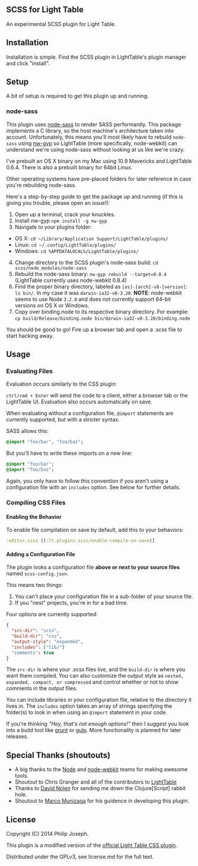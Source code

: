 ## SCSS for Light Table

An experimental SCSS plugin for Light Table.

## Installation

Installation is simple. Find the SCSS plugin in LightTable's plugin manager and click "install".

## Setup

A bit of setup is required to get this plugin up and running.

### node-sass

This plugin uses [node-sass](https://github.com/andrew/node-sass) to render SASS performantly. This package implements a C library, so the host machine's architecture taken into account. Unfortunately, this means you'll most likely have to rebuild `node-sass` using [nw-gyp](https://github.com/rogerwang/nw-gyp) so LightTable (more specifically, node-webkit) can understand we're using node-sass without looking at us like we're crazy.

I've prebuilt an OS X binary on my Mac using 10.9 Mavericks and LightTable 0.6.4.
There is also a prebuilt binary for 64bit Linux.

Other operating systems have pre-placed folders for later reference in case you're rebuilding node-sass.

Here's a step-by-step guide to get the package up and running (if this is giving you trouble, please open an issue!):

1. Open up a terminal, crack your knuckles.
2. Install nw-gyp `npm install -g nw-gyp`
3. Navigate to your plugins folder:
  - OS X: `cd ~/Library/Application Support/LightTable/plugins/`
  - Linux: `cd ~/.config/LightTable/plugins/`
  - Windows: `cd %APPDATALOCAL%/LightTable/plugins/`
4. Change directory to the SCSS plugin's node-sass build: `cd scss/node_modules/node-sass`
5. Rebuild the node-sass binary: `nw-gyp rebuild --target=0.8.4` (LightTable currently uses node-webkit 0.8.4)
6. Find the proper binary directory, labeled as `[os]-[arch]-v8-[version]`: `ls bin/`. In my case it was `darwin-ia32-v8-3.20`. **NOTE**: node-webkit seems to use Node `3.2.0` and does not currently support 64-bit versions on OS X or Windows.
7. Copy over binding.node to its respective binary directory. For example: `cp build/Release/binding.node bin/darwin-ia32-v8-3.20/binding.node`

You should be good to go! Fire up a browser tab and open a .scss file to start hacking away.

## Usage

### Evaluating Files

Evaluation occurs similarly to the CSS plugin:

`ctrl/cmd + Enter` will send the code to a client, either a browser tab or the LightTable UI. Evaluation also occurs automatically on save.

When evaluating without a configuration file, `@import` statements are currently supported, but with a stricter syntax.

SASS allows this:

```sass
@import "foo/bar", "foo/baz";
```

But you'll have to write these imports on a new line:

```sass
@import "foo/bar";
@import "foo/baz";
```

Again, you only have to follow this convention if you aren't using a configuration file with an `includes` option. See below for further details.

### Compiling CSS Files

#### Enabling the Behavior

To enable file compilation on save by default, add this to your behaviors:

```clojure
:editor.scss [(:lt.plugins.scss/enable-compile-on-save)]
```

#### Adding a Configuration File

The plugin looks a configuration file **above or next to your source files** named `scss-config.json`.

This means two things:

1. You can't place your configuration file in a sub-folder of your source file.
2. If you "nest" projects, you're in for a bad time.

Four options are currently supported:

```json
{
  "src-dir": "scss",
  "build-dir": "css",
  "output-style": "expanded",
  "includes": ["lib/"]
  "comments": true
}
```

The `src-dir` is where your .scss files live, and the `build-dir` is where you want them compiled. You can also customize the output style as `nested, expanded, compact, or compressed` and control whether or not to show comments in the output files.

You can include libraries in your configuration file, relative to the directory it lives in. The `includes` option takes an array of strings specifying the folder(s) to look in when using an `@import` statement in your code.

If you're thinking *"Hey, that's not enough options!"* then I suggest you look into a build tool like [grunt](http://gruntjs.com/) or [gulp](http://gulpjs.com/). More functionality is planned for later releases.

## Special Thanks (shoutouts)

- A big thanks to the [Node](http://nodejs.org/) and [node-webkit](https://github.com/rogerwang/node-webkit) teams for making awesome tools.
- Shoutout to Chris Granger and all of the contributors to [LightTable](http://lighttable.com)
- Thanks to [David Nolen](http://swannodette.github.io/) for sending me down the Clojure[Script] rabbit hole.
- Shoutout to [Marco Munizaga](http://marcopolo.io/) for his guidence in developing this plugin.

## License

Copyright (C) 2014 Philip Joseph.

This plugin is a modified version of the [official Light Table CSS plugin](https://github.com/LightTable/CSS).

Distributed under the GPLv3, see license.md for the full text.

